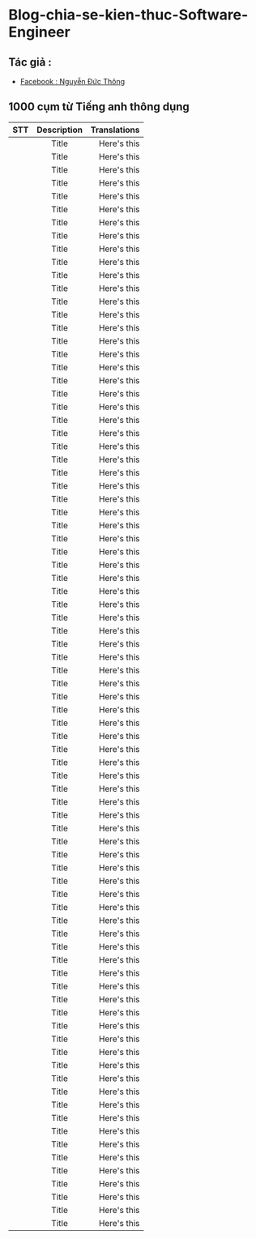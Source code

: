 # Blog-chia-se-kien-thuc-Software-Engineer

## Tác giả :  
- [Facebook : Nguyễn Đức Thông](https://www.facebook.com/1824ttd)

## 1000 cụm từ Tiếng anh thông dụng 
| STT  |                     Description                      | Translations             |
| :--- |                                             :----:   |                     ---: |
|      |                                          Title       |            Here's this   |
|      |                                          Title       |            Here's this   |
|      |                                          Title       |            Here's this   |
|      |                                          Title       |            Here's this   |
|      |                                          Title       |            Here's this   |
|      |                                          Title       |            Here's this   |
|      |                                          Title       |            Here's this   |
|      |                                          Title       |            Here's this   |
|      |                                          Title       |            Here's this   |
|      |                                          Title       |            Here's this   |
|      |                                          Title       |            Here's this   |
|      |                                          Title       |            Here's this   |
|      |                                          Title       |            Here's this   |
|      |                                          Title       |            Here's this   |
|      |                                          Title       |            Here's this   |
|      |                                          Title       |            Here's this   |
|      |                                          Title       |            Here's this   |
|      |                                          Title       |            Here's this   |
|      |                                          Title       |            Here's this   |
|      |                                          Title       |            Here's this   |
|      |                                          Title       |            Here's this   |
|      |                                          Title       |            Here's this   |
|      |                                          Title       |            Here's this   |
|      |                                          Title       |            Here's this   |
|      |                                          Title       |            Here's this   |
|      |                                          Title       |            Here's this   |
|      |                                          Title       |            Here's this   |
|      |                                          Title       |            Here's this   |
|      |                                          Title       |            Here's this   |
|      |                                          Title       |            Here's this   |
|      |                                          Title       |            Here's this   |
|      |                                          Title       |            Here's this   |
|      |                                          Title       |            Here's this   |
|      |                                          Title       |            Here's this   |
|      |                                          Title       |            Here's this   |
|      |                                          Title       |            Here's this   |
|      |                                          Title       |            Here's this   |
|      |                                          Title       |            Here's this   |
|      |                                          Title       |            Here's this   |
|      |                                          Title       |            Here's this   |
|      |                                          Title       |            Here's this   |
|      |                                          Title       |            Here's this   |
|      |                                          Title       |            Here's this   |
|      |                                          Title       |            Here's this   |
|      |                                          Title       |            Here's this   |
|      |                                          Title       |            Here's this   |
|      |                                          Title       |            Here's this   |
|      |                                          Title       |            Here's this   |
|      |                                          Title       |            Here's this   |
|      |                                          Title       |            Here's this   |
|      |                                          Title       |            Here's this   |
|      |                                          Title       |            Here's this   |
|      |                                          Title       |            Here's this   |
|      |                                          Title       |            Here's this   |
|      |                                          Title       |            Here's this   |
|      |                                          Title       |            Here's this   |
|      |                                          Title       |            Here's this   |
|      |                                          Title       |            Here's this   |
|      |                                          Title       |            Here's this   |
|      |                                          Title       |            Here's this   |
|      |                                          Title       |            Here's this   |
|      |                                          Title       |            Here's this   |
|      |                                          Title       |            Here's this   |
|      |                                          Title       |            Here's this   |
|      |                                          Title       |            Here's this   |
|      |                                          Title       |            Here's this   |
|      |                                          Title       |            Here's this   |
|      |                                          Title       |            Here's this   |
|      |                                          Title       |            Here's this   |
|      |                                          Title       |            Here's this   |
|      |                                          Title       |            Here's this   |
|      |                                          Title       |            Here's this   |
|      |                                          Title       |            Here's this   |
|      |                                          Title       |            Here's this   |
|      |                                          Title       |            Here's this   |
|      |                                          Title       |            Here's this   |
|      |                                          Title       |            Here's this   |
|      |                                          Title       |            Here's this   |
|      |                                          Title       |            Here's this   |
|      |                                          Title       |            Here's this   |
|      |                                          Title       |            Here's this   |
|      |                                          Title       |            Here's this   |
|      |                                          Title       |            Here's this   |

